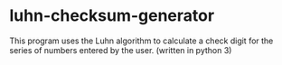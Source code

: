 # luhn-checksum-generator

This program uses the Luhn algorithm to calculate a check digit for the series of numbers entered by the user. (written in python 3)
